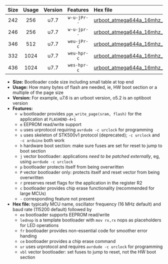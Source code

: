 |Size|Usage|Version|Features|Hex file|
|:-:|:-:|:-:|:-:|:--|
|242|256|u7.7|`w-u-jPr--`|[urboot_atmega644a_16mhz_1000000bps_lednop_ur_vbl.hex](https://raw.githubusercontent.com/stefanrueger/urboot.hex/main/mcus/atmega644a/fcpu_16mhz/1000000_bps/urboot_atmega644a_16mhz_1000000bps_lednop_ur_vbl.hex)|
|246|256|u7.7|`w-u-jpr--`|[urboot_atmega644a_16mhz_1000000bps_lednop_fr_ur_vbl.hex](https://raw.githubusercontent.com/stefanrueger/urboot.hex/main/mcus/atmega644a/fcpu_16mhz/1000000_bps/urboot_atmega644a_16mhz_1000000bps_lednop_fr_ur_vbl.hex)|
|346|512|u7.7|`weu-jPr-c`|[urboot_atmega644a_16mhz_1000000bps_ee_lednop_fr_ce_ur_vbl.hex](https://raw.githubusercontent.com/stefanrueger/urboot.hex/main/mcus/atmega644a/fcpu_16mhz/1000000_bps/urboot_atmega644a_16mhz_1000000bps_ee_lednop_fr_ce_ur_vbl.hex)|
|332|1024|u7.7|`weu-hpr-c`|[urboot_atmega644a_16mhz_1000000bps_ee_lednop_fr_ce_ur.hex](https://raw.githubusercontent.com/stefanrueger/urboot.hex/main/mcus/atmega644a/fcpu_16mhz/1000000_bps/urboot_atmega644a_16mhz_1000000bps_ee_lednop_fr_ce_ur.hex)|
|436|1024|u7.7|`wes-hpr-c`|[urboot_atmega644a_16mhz_1000000bps_ee_lednop_fr_ce.hex](https://raw.githubusercontent.com/stefanrueger/urboot.hex/main/mcus/atmega644a/fcpu_16mhz/1000000_bps/urboot_atmega644a_16mhz_1000000bps_ee_lednop_fr_ce.hex)|

- **Size:** Bootloader code size including small table at top end
- **Usage:** How many bytes of flash are needed, ie, HW boot section or a multiple of the page size
- **Version:** For example, u7.6 is an urboot version, o5.2 is an optiboot version
- **Features:**
  + `w` bootloader provides `pgm_write_page(sram, flash)` for the application at `FLASHEND-4+1`
  + `e` EEPROM read/write support
  + `u` uses urprotocol requiring `avrdude -c urclock` for programming
  + `s` uses skeleton of STK500v1 protocol (deprecated); `-c urclock` and `-c arduino` both work
  + `h` hardware boot section: make sure fuses are set for reset to jump to boot section
  + `j` vector bootloader: applications *need to be patched externally*, eg, using `avrdude -c urclock`
  + `p` bootloader protects itself from being overwritten
  + `P` vector bootloader only: protects itself and reset vector from being overwritten
  + `r` preserves reset flags for the application in the register R2
  + `c` bootloader provides chip erase functionality (recommended for large MCUs)
  + `-` corresponding feature not present
- **Hex file:** typically MCU name, oscillator frequency (16 MHz default) and baud rate (115200 default) followed by
  + `ee` bootloader supports EEPROM read/write
  + `lednop` is a template bootloader with `mov rx,rx` nops as placeholders for LED operations
  + `fr` bootloader provides non-essential code for smoother error handing
  + `ce` bootloader provides a chip erase command
  + `ur` uses urprotocol and requires `avrdude -c urclock` for programming
  + `vbl` vector bootloader: set fuses to jump to reset, not the HW boot section
